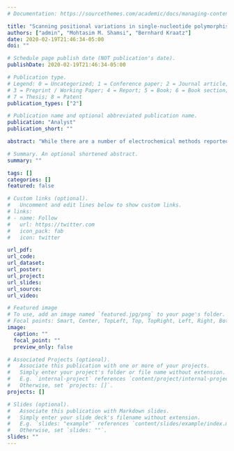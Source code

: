 ```yaml
---
# Documentation: https://sourcethemes.com/academic/docs/managing-content/

title: "Scanning positional variations in single-nucleotide polymorphism of DNA: an electrochemical study"
authors: ["admin", "Mohtasim M. Shamsi", "Bernhard Kraatz"]
date: 2020-02-19T21:46:34-05:00
doi: ""

# Schedule page publish date (NOT publication's date).
publishDate: 2020-02-19T21:46:34-05:00

# Publication type.
# Legend: 0 = Uncategorized; 1 = Conference paper; 2 = Journal article;
# 3 = Preprint / Working Paper; 4 = Report; 5 = Book; 6 = Book section;
# 7 = Thesis; 8 = Patent
publication_types: ["2"]

# Publication name and optional abbreviated publication name.
publication: "Analyst"
publication_short: ""

abstract: "While there are a number of electrochemical methods reported that enable the detection of single nucleotide mismatches, the determination of mismatch position in a double stranded DNA remains an unsolved challenge. Using a model system, we systematically explored the electrochemical response of all possible positions of single nucleotide mismatches in a set of 25-mer DNA films. These ds-DNA sequences each with a single mismatch at one of the twenty-five positions were bound to gold surfaces through a Au-S linkage and analyzed by electrochemical impedance spectroscopy (EIS) and scanning electrochemical microscopy (SECM) in the absence and presence of Zn(2+). We expected a unique response from each mismatched sequence in order to discriminate the mismatch positions. A pattern emerges between the electrochemical signals and mismatch positions. The positions can be grouped broadly into positions that exhibit large differences between matched and mismatched DNA (around positions 5 and 9) and those that exhibit smaller differences (around positions 1, 13 and 23) in the charge transfer resistance ΔR(ct), evaluated by EIS, and the apparent rate constant k(0), evaluated by SECM. To the best of our knowledge, this is the first study evaluating the electrochemical response of a single nucleotide mismatch as a function of mismatch positions along an oligonucleotide sequence."

# Summary. An optional shortened abstract.
summary: ""

tags: []
categories: []
featured: false

# Custom links (optional).
#   Uncomment and edit lines below to show custom links.
# links:
# - name: Follow
#   url: https://twitter.com
#   icon_pack: fab
#   icon: twitter

url_pdf:
url_code:
url_dataset:
url_poster:
url_project:
url_slides:
url_source:
url_video:

# Featured image
# To use, add an image named `featured.jpg/png` to your page's folder. 
# Focal points: Smart, Center, TopLeft, Top, TopRight, Left, Right, BottomLeft, Bottom, BottomRight.
image:
  caption: ""
  focal_point: ""
  preview_only: false

# Associated Projects (optional).
#   Associate this publication with one or more of your projects.
#   Simply enter your project's folder or file name without extension.
#   E.g. `internal-project` references `content/project/internal-project/index.md`.
#   Otherwise, set `projects: []`.
projects: []

# Slides (optional).
#   Associate this publication with Markdown slides.
#   Simply enter your slide deck's filename without extension.
#   E.g. `slides: "example"` references `content/slides/example/index.md`.
#   Otherwise, set `slides: ""`.
slides: ""
---
```

